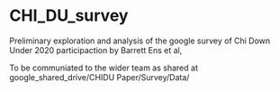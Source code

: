 # CHI_DU_survey

Preliminary exploration and analysis of the google survey of Chi Down Under 2020 participaction by Barrett Ens et al,

To be communiated to the wider team as shared at google_shared_drive/CHIDU Paper/Survey/Data/
